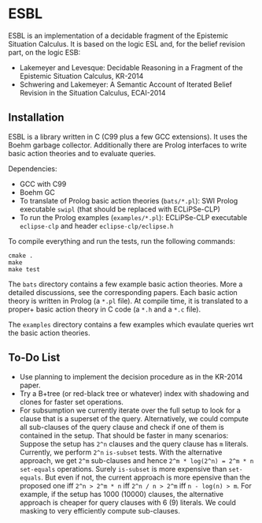 # ESBL

ESBL is an implementation of a decidable fragment of the Epistemic Situation Calculus.
It is based on the logic ESL and, for the belief revision part, on the logic ESB:

* Lakemeyer and Levesque: Decidable Reasoning in a Fragment of the Epistemic Situation Calculus, KR-2014
* Schwering and Lakemeyer: A Semantic Account of Iterated Belief Revision in the Situation Calculus, ECAI-2014


## Installation

ESBL is a library written in C (C99 plus a few GCC extensions).
It uses the Boehm garbage collector.
Additionally there are Prolog interfaces to write basic action theories and to evaluate queries.

Dependencies:
* GCC with C99
* Boehm GC
* To translate of Prolog basic action theories (`bats/*.pl`): SWI Prolog executable `swipl` (that should be replaced with ECLiPSe-CLP)
* To run the Prolog examples (`examples/*.pl`): ECLiPSe-CLP executable `eclipse-clp` and header `eclipse-clp/eclipse.h`

To compile everything and run the tests, run the following commands:
```
cmake .
make
make test
```

The `bats` directory contains a few example basic action theories.
More a detailed discussions, see the corresponding papers.
Each basic action theory is written in Prolog (a `*.pl` file).
At compile time, it is translated to a proper+ basic action theory in C code (a `*.h` and a `*.c` file).

The `examples` directory contains a few examples which evaulate queries wrt the basic action theories.


## To-Do List

* Use planning to implement the decision procedure as in the KR-2014 paper.
* Try a B+tree (or red-black tree or whatever) index with shadowing and clones for faster set operations.
* For subsumption we currently iterate over the full setup to look for a clause that is a superset of the query.
  Alternatively, we could compute all sub-clauses of the query clause and check if one of them is contained in the setup.
  That should be faster in many scenarios:
  Suppose the setup has `2^n` clauses and the query clause has `m` literals.
  Currently, we perform `2^n` `is-subset` tests.
  With the alternative approach, we get `2^m` sub-clauses and hence `2^m * log(2^n) = 2^m * n` `set-equals` operations.
  Surely `is-subset` is more expensive than `set-equals`.
  But even if not, the current approach is more epensive than the proposed one iff `2^n > 2^m * n` iff `2^n / n > 2^m` iff `n - log(n) > m`.
  For example, if the setup has 1000 (10000) clauses, the alternative approach is cheaper for query clauses with 6 (9) literals.
  We could masking to very efficiently compute sub-clauses.

